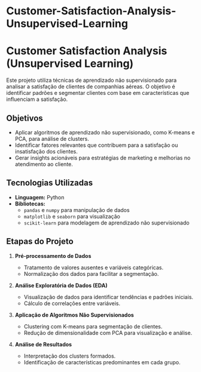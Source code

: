 # Customer-Satisfaction-Analysis-Unsupervised-Learning

# Customer Satisfaction Analysis (Unsupervised Learning)

Este projeto utiliza técnicas de aprendizado não supervisionado para analisar a satisfação de clientes de companhias aéreas. O objetivo é identificar padrões e segmentar clientes com base em características que influenciam a satisfação.

## Objetivos
- Aplicar algoritmos de aprendizado não supervisionado, como K-means e PCA, para análise de clusters.
- Identificar fatores relevantes que contribuem para a satisfação ou insatisfação dos clientes.
- Gerar insights acionáveis para estratégias de marketing e melhorias no atendimento ao cliente.

## Tecnologias Utilizadas
- **Linguagem:** Python  
- **Bibliotecas:**  
  - `pandas` e `numpy` para manipulação de dados  
  - `matplotlib` e `seaborn` para visualização  
  - `scikit-learn` para modelagem de aprendizado não supervisionado  

## Etapas do Projeto
1. **Pré-processamento de Dados**  
   - Tratamento de valores ausentes e variáveis categóricas.  
   - Normalização dos dados para facilitar a segmentação.  

2. **Análise Exploratória de Dados (EDA)**  
   - Visualização de dados para identificar tendências e padrões iniciais.  
   - Cálculo de correlações entre variáveis.  

3. **Aplicação de Algoritmos Não Supervisionados**  
   - Clustering com K-means para segmentação de clientes.  
   - Redução de dimensionalidade com PCA para visualização e análise.  

4. **Análise de Resultados**  
   - Interpretação dos clusters formados.  
   - Identificação de características predominantes em cada grupo.  

